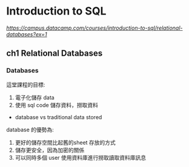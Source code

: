 # Introduction to SQL

_https://campus.datacamp.com/courses/introduction-to-sql/relational-databases?ex=1_

## ch1 Relational Databases

### Databases

這堂課程的目標: 

1. 電子化儲存 data
2. 使用 sql code 儲存資料，撈取資料

- database vs traditional data stored 

database 的優勢為:

1. 更好的儲存空間比起舊的sheet 存放的方式
2. 儲存更安全，因為加密的關係
3. 可以同時多個 user 使用資料庫進行撈取讀取資料庫訊息
